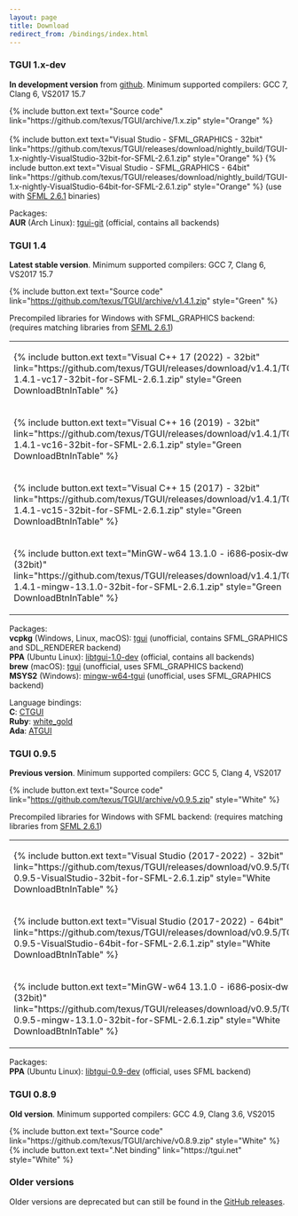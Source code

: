 ```yaml
---
layout: page
title: Download
redirect_from: /bindings/index.html
---
```


### TGUI 1.x-dev

**In development version** from [github](https://github.com/texus/TGUI/). Minimum supported compilers: GCC 7, Clang 6, VS2017 15.7

<p>
  {% include button.ext text="Source code" link="https://github.com/texus/TGUI/archive/1.x.zip" style="Orange" %}<br><br>
  {% include button.ext text="Visual Studio - SFML_GRAPHICS - 32bit" link="https://github.com/texus/TGUI/releases/download/nightly_build/TGUI-1.x-nightly-VisualStudio-32bit-for-SFML-2.6.1.zip" style="Orange" %}
  {% include button.ext text="Visual Studio - SFML_GRAPHICS - 64bit" link="https://github.com/texus/TGUI/releases/download/nightly_build/TGUI-1.x-nightly-VisualStudio-64bit-for-SFML-2.6.1.zip" style="Orange" %} (use with <a href="https://www.sfml-dev.org/download/sfml/2.6.1/">SFML 2.6.1</a> binaries)<br>
</p>

Packages:  
**AUR** (Arch Linux): [tgui-git](https://aur.archlinux.org/packages/tgui-git/) (official, contains all backends)  

### TGUI 1.4

**Latest stable version**. Minimum supported compilers: GCC 7, Clang 6, VS2017 15.7

{% include button.ext text="Source code" link="https://github.com/texus/TGUI/archive/v1.4.1.zip" style="Green" %}

Precompiled libraries for Windows with SFML_GRAPHICS backend: (requires matching libraries from [SFML 2.6.1](https://www.sfml-dev.org/download/sfml/2.6.1/))

<table>
<tr>
  <td><p>{% include button.ext text="Visual C++ 17 (2022) - 32bit" link="https://github.com/texus/TGUI/releases/download/v1.4.1/TGUI-1.4.1-vc17-32bit-for-SFML-2.6.1.zip" style="Green DownloadBtnInTable" %}</p></td>
  <td><p>{% include button.ext text="Visual C++ 17 (2022) - 64bit" link="https://github.com/texus/TGUI/releases/download/v1.4.1/TGUI-1.4.1-vc17-64bit-for-SFML-2.6.1.zip" style="Green DownloadBtnInTable" %}</p></td>
</tr>
<tr>
  <td><p>{% include button.ext text="Visual C++ 16 (2019) - 32bit" link="https://github.com/texus/TGUI/releases/download/v1.4.1/TGUI-1.4.1-vc16-32bit-for-SFML-2.6.1.zip" style="Green DownloadBtnInTable" %}</p></td>
  <td><p>{% include button.ext text="Visual C++ 16 (2019) - 64bit" link="https://github.com/texus/TGUI/releases/download/v1.4.1/TGUI-1.4.1-vc16-64bit-for-SFML-2.6.1.zip" style="Green DownloadBtnInTable" %}</p></td>
</tr>
<tr>
  <td><p>{% include button.ext text="Visual C++ 15 (2017) - 32bit" link="https://github.com/texus/TGUI/releases/download/v1.4.1/TGUI-1.4.1-vc15-32bit-for-SFML-2.6.1.zip" style="Green DownloadBtnInTable" %}</p></td>
  <td><p>{% include button.ext text="Visual C++ 15 (2017) - 64bit" link="https://github.com/texus/TGUI/releases/download/v1.4.1/TGUI-1.4.1-vc15-64bit-for-SFML-2.6.1.zip" style="Green DownloadBtnInTable" %}</p></td>
</tr>
<tr>
  <td><p>{% include button.ext text="MinGW-w64 13.1.0 - i686&#8209;posix&#8209;dwarf (32bit)" link="https://github.com/texus/TGUI/releases/download/v1.4.1/TGUI-1.4.1-mingw-13.1.0-32bit-for-SFML-2.6.1.zip" style="Green DownloadBtnInTable" %}</p></td>
  <td><p>{% include button.ext text="MinGW-w64 13.1.0 - x86_64&#8209;posix&#8209;seh (64bit)" link="https://github.com/texus/TGUI/releases/download/v1.4.1/TGUI-1.4.1-mingw-13.1.0-64bit-for-SFML-2.6.1.zip" style="Green DownloadBtnInTable" %}</p></td>
</tr>
</table>

Packages:  
**vcpkg** (Windows, Linux, macOS): [tgui](https://github.com/microsoft/vcpkg/tree/master/ports/tgui) (unofficial, contains SFML_GRAPHICS and SDL_RENDERER backend)  
**PPA** (Ubuntu Linux): [libtgui-1.0-dev](https://launchpad.net/~texus/+archive/ubuntu/tgui) (official, contains all backends)  
**brew** (macOS): [tgui](https://formulae.brew.sh/formula/tgui) (unofficial, uses SFML_GRAPHICS backend)  
**MSYS2** (Windows): [mingw-w64-tgui](https://packages.msys2.org/base/mingw-w64-tgui) (unofficial, uses SFML_GRAPHICS backend)  

Language bindings:  
**C**: [CTGUI](https://github.com/texus/CTGUI)  
**Ruby**: [white_gold](https://github.com/lpogic/white_gold)  
**Ada**: [ATGUI](https://github.com/mgrojo/ATGUI)  

### TGUI 0.9.5
**Previous version**. Minimum supported compilers: GCC 5, Clang 4, VS2017

{% include button.ext text="Source code" link="https://github.com/texus/TGUI/archive/v0.9.5.zip" style="White" %}

Precompiled libraries for Windows with SFML backend: (requires matching libraries from [SFML 2.6.1](https://www.sfml-dev.org/download/sfml/2.6.1/))

<table>
<tr>
  <td><p>{% include button.ext text="Visual Studio (2017-2022) - 32bit" link="https://github.com/texus/TGUI/releases/download/v0.9.5/TGUI-0.9.5-VisualStudio-32bit-for-SFML-2.6.1.zip" style="White DownloadBtnInTable" %}</p></td>
  <td><p>(Use with "Visual C++ 15 (2017) - 32-bit" SFML libs)</p></td>
</tr>
<tr>
  <td><p>{% include button.ext text="Visual Studio (2017-2022) - 64bit" link="https://github.com/texus/TGUI/releases/download/v0.9.5/TGUI-0.9.5-VisualStudio-64bit-for-SFML-2.6.1.zip" style="White DownloadBtnInTable" %}</p></td>
  <td><p>(Use with "Visual C++ 15 (2017) - 64-bit" SFML libs)</p></td>
</tr>
<tr>
  <td><p>{% include button.ext text="MinGW-w64 13.1.0 - i686&#8209;posix&#8209;dwarf (32bit)" link="https://github.com/texus/TGUI/releases/download/v0.9.5/TGUI-0.9.5-mingw-13.1.0-32bit-for-SFML-2.6.1.zip" style="White DownloadBtnInTable" %}</p></td>
  <td><p>{% include button.ext text="MinGW-w64 13.1.0 - x86_64&#8209;posix&#8209;seh (64bit)" link="https://github.com/texus/TGUI/releases/download/v0.9.5/TGUI-0.9.5-mingw-13.1.0-64bit-for-SFML-2.6.1.zip" style="White DownloadBtnInTable" %}</p></td>
</tr>
</table>

Packages:  
**PPA** (Ubuntu Linux): [libtgui-0.9-dev](https://launchpad.net/~texus/+archive/ubuntu/tgui) (official, uses SFML backend)  

### TGUI 0.8.9
**Old version**. Minimum supported compilers: GCC 4.9, Clang 3.6, VS2015

<p>
{% include button.ext text="Source code" link="https://github.com/texus/TGUI/archive/v0.8.9.zip" style="White" %}
{% include button.ext text=".Net binding" link="https://tgui.net" style="White" %}
</p>

### Older versions

Older versions are deprecated but can still be found in the [GitHub releases](https://github.com/texus/TGUI/releases).

